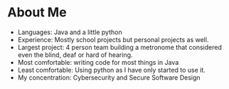 # About Me
- Languages: Java and a little python
- Experience: Mostly school projects but personal projects as well.
- Largest project: 4 person team building a metronome that considered even the blind, deaf or hard of hearing.
- Most comfortable: writing code for most things in Java
- Least comfortable: Using python as I have only started to use it.
- My concentration: Cybersecurity and Secure Software Design
